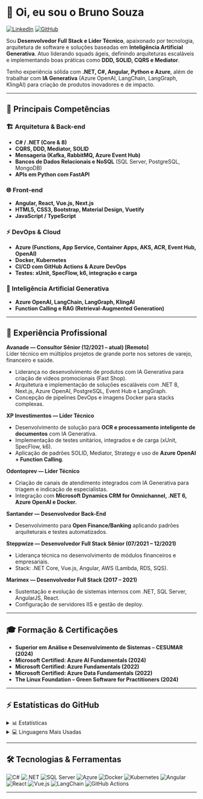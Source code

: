 # 👋 Oi, eu sou o Bruno Souza

[![LinkedIn](https://img.shields.io/badge/-LinkedIn-blue?style=flat-square&logo=Linkedin&logoColor=white&link=https://www.linkedin.com/in/brunodejesussouza/)](https://www.linkedin.com/in/brunodejesussouza/)
[![GitHub](https://img.shields.io/badge/-GitHub-181717?style=flat-square&logo=GitHub&logoColor=white&link=https://github.com/BrunoSouzza/)](https://github.com/BrunoSouzza)

Sou **Desenvolvedor Full Stack e Líder Técnico**, apaixonado por tecnologia, arquitetura de software e soluções baseadas em **Inteligência Artificial Generativa**. Atuo liderando squads ágeis, definindo arquiteturas escaláveis e implementando boas práticas como **DDD, SOLID, CQRS e Mediator**.  

Tenho experiência sólida com **.NET, C#, Angular, Python e Azure**, além de trabalhar com **IA Generativa** (Azure OpenAI, LangChain, LangGraph, KlingAI) para criação de produtos inovadores e de impacto.

---

## 🚀 Principais Competências

### 🏗️ Arquitetura & Back-end
- **C# / .NET (Core & 8)**
- **CQRS, DDD, Mediator, SOLID**
- **Mensageria (Kafka, RabbitMQ, Azure Event Hub)**
- **Bancos de Dados Relacionais e NoSQL** (SQL Server, PostgreSQL, MongoDB)
- **APIs em Python com FastAPI**

### 🌐 Front-end
- **Angular, React, Vue.js, Next.js**
- **HTML5, CSS3, Bootstrap, Material Design, Vuetify**
- **JavaScript / TypeScript**

### ⚡ DevOps & Cloud
- **Azure (Functions, App Service, Container Apps, AKS, ACR, Event Hub, OpenAI)**
- **Docker, Kubernetes**
- **CI/CD com GitHub Actions & Azure DevOps**
- **Testes: xUnit, SpecFlow, k6, integração e carga**

### 🤖 Inteligência Artificial Generativa
- **Azure OpenAI, LangChain, LangGraph, KlingAI**
- **Function Calling e RAG (Retrieval-Augmented Generation)**

---

## 💼 Experiência Profissional

**Avanade — Consultor Sênior (12/2021 – atual) [Remoto]**  
Líder técnico em múltiplos projetos de grande porte nos setores de varejo, financeiro e saúde.  
- Liderança no desenvolvimento de produtos com IA Generativa para criação de vídeos promocionais (Fast Shop).  
- Arquitetura e implementação de soluções escaláveis com .NET 8, Next.js, Azure OpenAI, PostgreSQL, Event Hub e LangGraph.  
- Concepção de pipelines DevOps e imagens Docker para stacks complexas.  

**XP Investimentos — Líder Técnico**  
- Desenvolvimento de solução para **OCR e processamento inteligente de documentos** com IA Generativa.  
- Implementação de testes unitários, integrados e de carga (xUnit, SpecFlow, k6).  
- Aplicação de padrões SOLID, Mediator, Strategy e uso de **Azure OpenAI + Function Calling**.  

**Odontoprev — Líder Técnico**  
- Criação de canais de atendimento integrados com IA Generativa para triagem e indicação de especialistas.  
- Integração com **Microsoft Dynamics CRM for Omnichannel, .NET 6, Azure OpenAI e Docker.**

**Santander — Desenvolvedor Back-End**  
- Desenvolvimento para **Open Finance/Banking** aplicando padrões arquiteturais e testes automatizados.  

**Steppwize — Desenvolvedor Full Stack Sênior (07/2021 – 12/2021)**  
- Liderança técnica no desenvolvimento de módulos financeiros e empresariais.  
- Stack: .NET Core, Vue.js, Angular, AWS (Lambda, RDS, SQS).

**Marimex — Desenvolvedor Full Stack (2017 – 2021)**  
- Sustentação e evolução de sistemas internos com .NET, SQL Server, AngularJS, React.  
- Configuração de servidores IIS e gestão de deploy.

---

## 🎓 Formação & Certificações

- **Superior em Análise e Desenvolvimento de Sistemas – CESUMAR (2024)**  
- **Microsoft Certified: Azure AI Fundamentals (2024)**  
- **Microsoft Certified: Azure Fundamentals (2022)**  
- **Microsoft Certified: Azure Data Fundamentals (2022)**  
- **The Linux Foundation – Green Software for Practitioners (2024)**  

---

## ⚡ Estatísticas do GitHub

<details>
  <summary>📊 Estatísticas</summary>
  <img src="https://github-readme-stats.vercel.app/api?username=brunosouzza&show_icons=true&title_color=222222&icon_color=03A87C&text_color=333333&bg_color=ffffff">
</details>

<details>
  <summary>💻 Linguagens Mais Usadas</summary>
  <img src="https://github-readme-stats.vercel.app/api/top-langs/?username=brunosouzza&layout=compact&bg_color=ffffff&text_color=333333">
</details>

---

## 🛠️ Tecnologias & Ferramentas

![C#](https://img.shields.io/badge/C%23-5c5c5c?style=flat-square&logo=c-sharp&logoColor=white)
![.NET](https://img.shields.io/badge/.NET-5c5c5c?style=flat-square&logo=.net&logoColor=white)
![SQL Server](https://img.shields.io/badge/SQL%20Server-5c5c5c?style=flat-square&logo=microsoftsqlserver&logoColor=white)
![Azure](https://img.shields.io/badge/Azure-5c5c5c?style=flat-square&logo=microsoftazure&logoColor=white)
![Docker](https://img.shields.io/badge/Docker-5c5c5c?style=flat-square&logo=docker&logoColor=white)
![Kubernetes](https://img.shields.io/badge/Kubernetes-5c5c5c?style=flat-square&logo=kubernetes&logoColor=white)
![Angular](https://img.shields.io/badge/Angular-5c5c5c?style=flat-square&logo=angular&logoColor=white)
![React](https://img.shields.io/badge/React-5c5c5c?style=flat-square&logo=react&logoColor=white)
![Vue.js](https://img.shields.io/badge/Vue.js-5c5c5c?style=flat-square&logo=vue.js&logoColor=white)
![LangChain](https://img.shields.io/badge/LangChain-5c5c5c?style=flat-square&logo=chainlink&logoColor=white)
![GitHub Actions](https://img.shields.io/badge/GitHub%20Actions-5c5c5c?style=flat-square&logo=githubactions&logoColor=white)

---
